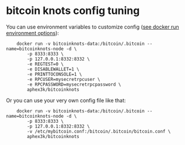 bitcoin knots config tuning
======================

You can use environment variables to customize config ([see docker run environment options](https://docs.docker.com/engine/reference/run/#/env-environment-variables)):

        docker run -v bitcoinknots-data:/bitcoin/.bitcoin --name=bitcoinknots-node -d \
            -p 8333:8333 \
            -p 127.0.0.1:8332:8332 \
            -e REGTEST=0 \
            -e DISABLEWALLET=1 \
            -e PRINTTOCONSOLE=1 \
            -e RPCUSER=mysecretrpcuser \
            -e RPCPASSWORD=mysecretrpcpassword \
            aphex3k/bitcoinknots

Or you can use your very own config file like that:

        docker run -v bitcoinknots-data:/bitcoin/.bitcoin --name=bitcoinknots-node -d \
            -p 8333:8333 \
            -p 127.0.0.1:8332:8332 \
            -v /etc/mybitcoin.conf:/bitcoin/.bitcoin/bitcoin.conf \
            aphex3k/bitcoinknots
